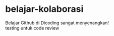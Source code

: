 # belajar-kolaborasi
Belajar Github di Dicoding sangat menyenangkan!<br>
testing untuk code review<br>
